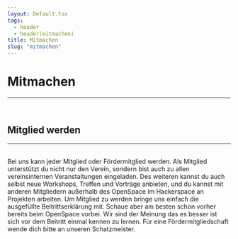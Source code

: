 ```yaml
---
layout: Default.tsx
tags:
  - header
  - header(mitmachen)
title: Mitmachen
slug: "mitmachen"
---
```


# Mitmachen

---

<br>

## Mitglied werden

---

<br>
Bei uns kann jeder Mitglied oder Fördermitglied werden. Als Mitglied unterstützt du nicht nur den Verein, sondern bist auch zu allen vereinsinternen Veranstaltungen eingeladen. Des weiteren kannst du auch selbst neue Workshops, Treffen und Vorträge anbieten, und du kannst mit anderen Mitgliedern außerhalb des OpenSpace im Hackerspace an Projekten arbeiten.
Um Mitglied zu werden bringe uns einfach die ausgefüllte Beitrittserklärung mit. Schaue aber am besten schon vorher bereits beim OpenSpace vorbei. Wir sind der Meinung das es besser ist sich vor dem Beitritt einmal kennen zu lernen.
Für eine Fördermitgliedschaft wende dich bitte an unseren Schatzmeister.
